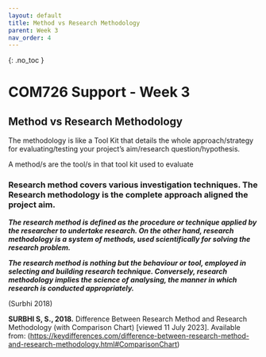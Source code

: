 ```yaml
---
layout: default
title: Method vs Research Methodology
parent: Week 3
nav_order: 4
---
```


{: .no_toc }

# COM726 Support - Week 3

## Method vs Research Methodology

The methodology is like a Tool Kit that details the whole approach/strategy for evaluating/testing your project’s aim/research question/hypothesis.

A method/s are the tool/s in that tool kit used to evaluate

### Research method covers various investigation techniques. The Research methodology is the complete approach aligned the project aim.


***The research method is defined as the procedure or technique applied by the researcher to undertake research. On the other hand, research methodology is a system of methods, used scientifically for solving the research problem.***

***The research method is nothing but the behaviour or tool, employed in selecting and building research technique. Conversely, research methodology implies the science of analysing, the manner in which research is conducted appropriately.***

(Surbhi 2018)

**SURBHI S, S., 2018.** Difference Between Research Method and Research Methodology (with Comparison Chart) [viewed 11 July 2023]. Available from: (https://keydifferences.com/difference-between-research-method-and-research-methodology.html#ComparisonChart)

